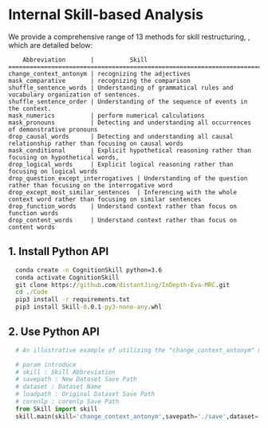   
  # Internal Skill-based Analysis
  We provide a comprehensive range of 13 methods for skill restructuring, , which are detailed below:
  
        Abbreviation       |          Skill       
    =========================================================================================================================
    change_context_antonym | recognizing the adjectives
    mask_comparative       | recognizing the comparison
    shuffle_sentence_words | Understanding of grammatical rules and vocabulary organization of sentences.
    shuffle_sentence_order | Understanding of the sequence of events in the context.
    mask_numerics          | perform numerical calculations
    mask_pronouns	       | Detecting and understanding all occurrences of demonstrative pronouns
    drop_causal_words	   | Detecting and understanding all causal relationship rather than focusing on causal words
    mask_conditional	   | Explicit hypothetical reasoning rather than focusing on hypothetical words,
    drop_logical_words	   | Explicit logical reasoning rather than focusing on logical words
    drop_question_except_interrogatives	| Understanding of the question rather than focusing on the interrogative word
    drop_except_most_similar_sentences  | Inferencing with the whole context word rather than focusing on similar sentences
    drop_function_words	   | Understand context rather than focus on function words
    drop_content_words     | Understand context rather than focus on content words

  ## 1. Install Python API
  ```cmd
    conda create -n CognitionSkill python=3.6 
    conda activate CognitionSkill
    git clone https://github.com/distantJing/InDepth-Eva-MRC.git
    cd ./Code
    pip3 install -r requirements.txt
    pip3 install Skill-0.0.1-py3-none-any.whl
 ```
  ## 2. Use Python API
  ```python
    # An illustrative example of utilizing the "change_context_antonym" method to construct a dataset is as follows:

    # param introduce
    # skill : Skill Abbreviation
    # savepath : New Dataset Save Path
    # dataset : Dataset Name
    # loadpath : Original Dataset Save Path
    # corenlp : corenlp Save Path 
    from Skill import skill
    skill.main(skill='change_context_antonym',savepath='./save',dataset='SQuAD',loadpath='dataset/squad.json',corenlp='stanford-corenlp-4.5.4')
```




